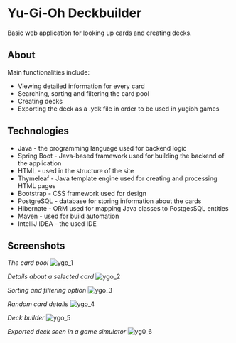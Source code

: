 # Yu-Gi-Oh Deckbuilder
Basic web application for looking up cards and creating decks.

## About
Main functionalities include:
  - Viewing detailed information for every card
  - Searching, sorting and filtering the card pool
  - Creating decks 
  - Exporting the deck as a .ydk file in order to be used in yugioh games  

## Technologies
  - Java - the programming language used for backend logic
  - Spring Boot - Java-based framework used for building the backend of the application
  - HTML - used in the structure of the site
  - Thymeleaf - Java template engine used for creating and processing HTML pages
  - Bootstrap - CSS framework used for design
  - PostgreSQL - database for storing information about the cards
  - Hibernate - ORM used for mapping Java classes to PostgesSQL entities
  - Maven - used for build automation 
  - IntelliJ IDEA - the used IDE 

## Screenshots
*The card pool*
![ygo_1](https://user-images.githubusercontent.com/38219202/153769134-bad644d8-fc95-4a49-b7f1-5d0a76feb026.png)

*Details about a selected card*
![ygo_2](https://user-images.githubusercontent.com/38219202/153769135-86ce4bd5-48ef-4d9a-a882-eaa4459905a1.png)

*Sorting and filtering option*
![ygo_3](https://user-images.githubusercontent.com/38219202/153769138-1d081aa0-6a07-4cbc-a0ec-1e77571463b6.png)

*Random card details*
![ygo_4](https://user-images.githubusercontent.com/38219202/153769139-c5fda5b9-d8d4-48f9-b815-4bc571e5a95d.png)

*Deck builder*
![ygo_5](https://user-images.githubusercontent.com/38219202/153769140-862c96e2-ebd6-4702-8a58-e8f9d4b42fe6.png)

*Exported deck seen in a game simulator*
![yg0_6](https://user-images.githubusercontent.com/38219202/153769435-f20f45de-e4dc-4d19-adee-fcc04ae93896.png)

